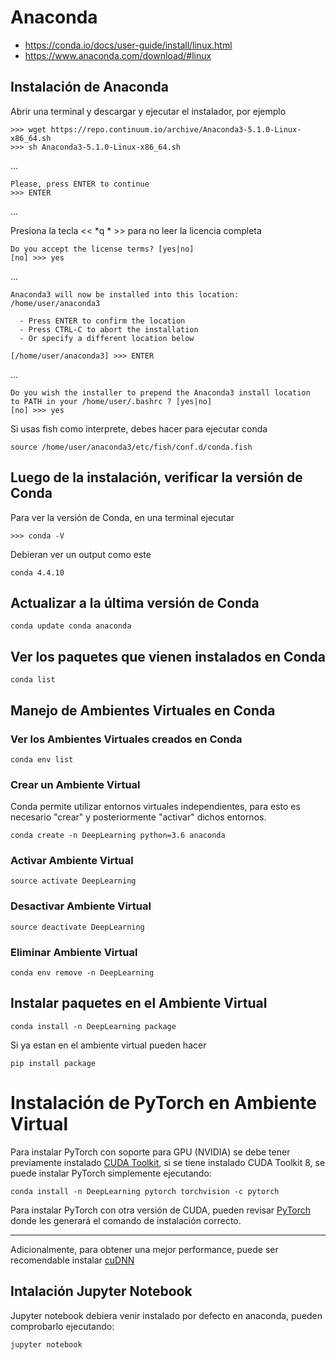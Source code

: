 # Anaconda


*   https://conda.io/docs/user-guide/install/linux.html
*   https://www.anaconda.com/download/#linux

## Instalación de Anaconda

Abrir una terminal y descargar y ejecutar el instalador, por ejemplo



```
>>> wget https://repo.continuum.io/archive/Anaconda3-5.1.0-Linux-x86_64.sh
>>> sh Anaconda3-5.1.0-Linux-x86_64.sh
```

...


```
Please, press ENTER to continue
>>> ENTER
```

... 


Presiona la tecla << *q * >> para no leer la licencia completa


```
Do you accept the license terms? [yes|no]
[no] >>> yes
```

...


```
Anaconda3 will now be installed into this location:
/home/user/anaconda3

  - Press ENTER to confirm the location
  - Press CTRL-C to abort the installation
  - Or specify a different location below
  
[/home/user/anaconda3] >>> ENTER
```

...


```
Do you wish the installer to prepend the Anaconda3 install location
to PATH in your /home/user/.bashrc ? [yes|no]
[no] >>> yes
```




Si usas fish como interprete, debes hacer para ejecutar conda


```
source /home/user/anaconda3/etc/fish/conf.d/conda.fish
```

## Luego de la instalación, verificar la versión de Conda

Para ver la versión de Conda, en una terminal ejecutar


```
>>> conda -V
```

Debieran ver un output como este


```
conda 4.4.10
```

## Actualizar a la última versión de Conda

```
conda update conda anaconda
```

## Ver los paquetes que vienen instalados en Conda

```
conda list
```

## Manejo de Ambientes Virtuales en Conda

### Ver los Ambientes Virtuales creados en Conda

```
conda env list
```
### Crear un Ambiente Virtual

Conda permite utilizar entornos virtuales independientes, para esto es necesario "crear" y posteriormente "activar" dichos entornos.

```
conda create -n DeepLearning python=3.6 anaconda
```

### Activar Ambiente Virtual

```
source activate DeepLearning
```

### Desactivar Ambiente Virtual

```
source deactivate DeepLearning
```

### Eliminar Ambiente Virtual

```
conda env remove -n DeepLearning
```

## Instalar paquetes en el Ambiente Virtual

```
conda install -n DeepLearning package
```
Si ya estan en el ambiente virtual pueden hacer

```
pip install package
```

# Instalación de PyTorch en Ambiente Virtual

Para instalar PyTorch con soporte para GPU (NVIDIA) se debe tener previamente instalado [CUDA Toolkit](https://developer.nvidia.com/cuda-downloads), si se tiene instalado CUDA Toolkit 8, se puede instalar PyTorch simplemente ejecutando:


```
conda install -n DeepLearning pytorch torchvision -c pytorch
```

Para instalar PyTorch con otra versión de CUDA, pueden revisar [PyTorch](http://pytorch.org/) donde les generará el comando de instalación correcto.

---

Adicionalmente, para obtener una mejor performance, puede ser recomendable instalar [cuDNN](https://developer.nvidia.com/cudnn)

## Intalación Jupyter Notebook

Jupyter notebook debiera venir instalado por defecto en anaconda, pueden comprobarlo ejecutando:

```
jupyter notebook
```
